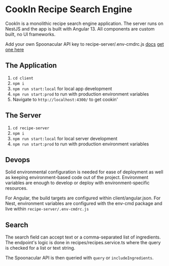 # CookIn Recipe Search Engine
CookIn is a monolithic recipe search engine application. The server runs on NestJS and the app is built with Angular 13. All components are custom built, no UI frameworks.

Add your own Spoonacular API key to recipe-server/.env-cmdrc.js [docs](https://spoonacular.com/food-api/docs#Search-Recipes-Complex) [get one here](https://spoonacular.com/registerEmail)

## The Application
1. `cd client`
2. `npm i`
3. `npm run start:local` for local app development 
4. `npm run start:prod` to run with production environment variables
5. Navigate to `http://localhost:4300/` to get cookin'

## The Server
1. `cd recipe-server` 
2. `npm i`
3. `npm run start:local` for local server development 
4. `npm run start:prod` to run with production environment variables

## Devops
Solid environmental configuration is needed for ease of deployment as well as keeping environment-based code out of the project. Environment variables are enough to develop or deploy with environment-specific resources.

For Angular, the build targets are configured within client/angular.json.
For Nest, environment variables are configured with the env-cmd package and live within `recipe-server/.env-cmdrc.js`

## Search
The search field can accept text or a comma-separated list of ingredients. The endpoint's logic is done in recipes/recipes.service.ts where the query is checked for a list or text string.

The Spoonacular API is then queried with `query` or `includeIngredients`.
